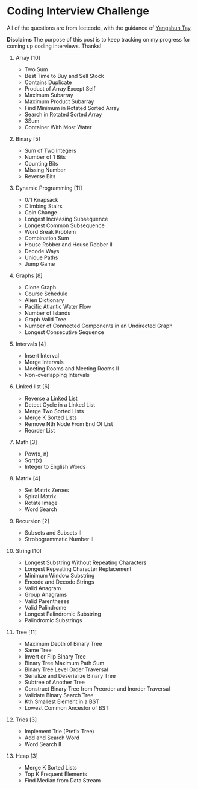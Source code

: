 # Coding Interview Challenge
All of the questions are from leetcode, with the guidance of [Yangshun Tay](https://github.com/yangshun).

**Disclaims**
The purpose of this post is to keep tracking on my progress for coming up coding interviews. Thanks!

1. Array [10]
    + Two Sum
    + Best Time to Buy and Sell Stock
    + Contains Duplicate
    + Product of Array Except Self
    + Maximum Subarray
    + Maximum Product Subarray
    + Find Minimum in Rotated Sorted Array
    + Search in Rotated Sorted Array
    + 3Sum
    + Container With Most Water

2. Binary [5]
    + Sum of Two Integers
    + Number of 1 Bits
    + Counting Bits
    + Missing Number
    + Reverse Bits

3. Dynamic Programming [11]
    + 0/1 Knapsack
    + Climbing Stairs
    + Coin Change
    + Longest Increasing Subsequence
    + Longest Common Subsequence
    + Word Break Problem
    + Combination Sum
    + House Robber and House Robber II
    + Decode Ways
    + Unique Paths
    + Jump Game

4. Graphs [8]
    + Clone Graph
    + Course Schedule
    + Alien Dictionary
    + Pacific Atlantic Water Flow
    + Number of Islands
    + Graph Valid Tree
    + Number of Connected Components in an Undirected Graph
    + Longest Consecutive Sequence

5. Intervals [4]
    + Insert Interval
    + Merge Intervals
    + Meeting Rooms and Meeting Rooms II
    + Non-overlapping Intervals

6. Linked list [6]
    + Reverse a Linked List
    + Detect Cycle in a Linked List
    + Merge Two Sorted Lists
    + Merge K Sorted Lists
    + Remove Nth Node From End Of List
    + Reorder List

7. Math [3]
    + Pow(x, n)
    + Sqrt(x)
    + Integer to English Words

8. Matrix [4]
    + Set Matrix Zeroes
    + Spiral Matrix
    + Rotate Image
    + Word Search

9. Recursion [2]
    + Subsets and Subsets II
    + Strobogrammatic Number II

10. String [10]
    + Longest Substring Without Repeating Characters
    + Longest Repeating Character Replacement
    + Minimum Window Substring
    + Encode and Decode Strings
    + Valid Anagram
    + Group Anagrams
    + Valid Parentheses
    + Valid Palindrome
    + Longest Palindromic Substring
    + Palindromic Substrings

11. Tree [11]
    + Maximum Depth of Binary Tree
    + Same Tree
    + Invert or Flip Binary Tree
    + Binary Tree Maximum Path Sum
    + Binary Tree Level Order Traversal
    + Serialize and Deserialize Binary Tree
    + Subtree of Another Tree
    + Construct Binary Tree from Preorder and Inorder Traversal
    + Validate Binary Search Tree
    + Kth Smallest Element in a BST
    + Lowest Common Ancestor of BST

12. Tries [3]
    + Implement Trie (Prefix Tree)
    + Add and Search Word
    + Word Search II

13. Heap [3]
    + Merge K Sorted Lists
    + Top K Frequent Elements
    + Find Median from Data Stream
